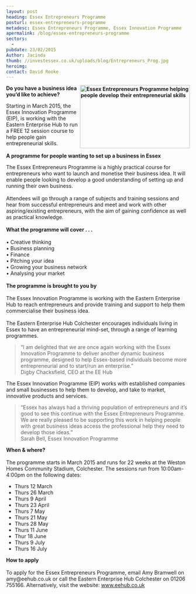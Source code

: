 ```yaml
---
layout: post
heading: Essex Entrepreneurs Programme
posturl: essex-entrepreneurs-programme
metadesc: Essex Entrepreneurs Programme, Essex Innovation Programme
apermalink: /blog/essex-entrepreneurs-programme
sectors:
  -  
pubdate: 23/02/2015
Author: Jacinda
thumb: //investessex.co.uk/uploads/blog/Entrepreneurs_Prog.jpg
heroimg: 
contact: David Rooke
---
```

<p><strong><img alt='Essex Entrepreneurs Programme helping people develop their entrepreneurial skills' src='http://www.investessex.co.uk/uploads/blog/Entrepreneurs_Prog.jpg' style='float:right; height:172px; margin-left:2px; margin-right:2px; width:300px'/>Do you have a business idea you’d like to achieve?</strong></p><p>Starting in March 2015, the Essex Innovation Programme (EIP), is working with the Eastern Enterprise Hub to run a FREE 12 session course to help people gain entrepreneurial skills.<br/><br/><strong>A programme for people wanting to set up a business in Essex</strong></p><p>The Essex Entrepreneurs Programme is a highly practical course for entrepreneurs who want to launch and monetise their business idea. It will enable people looking to develop a good understanding of setting up and running their own business.<br/><br/>Attendees will go through a range of subjects and training sessions and hear from successful entrepreneurs and meet and work with other aspiring/existing entrepreneurs, with the aim of gaining confidence as well as practical knowledge.<br/><br/><strong>What the programme will cover . . .</strong><br/><br/>• Creative thinking<br/>• Business planning<br/>• Finance<br/>• Pitching your idea<br/>• Growing your business network<br/>• Analysing your market<br/><br/><strong>The programme is brought to you by</strong><br/><br/>The Essex Innovation Programme is working with the Eastern Enterprise Hub to reach entrepreneurs and provide training and support to help them commercialise their business idea.<br/><br/>The Eastern Enterprise Hub Colchester encourages individuals living in Essex to have an entrepreneurial mind-set, through a range of learning programmes.</p><blockquote><p>“I am delighted that we are once again working with the Essex Innovation Programme to deliver another dynamic business programme, designed to help Essex-based individuals become more entrepreneurial and to start/run an enterprise.”<br/>Digby Chacksfield, CEO at the EE Hub</p></blockquote><p>The Essex Innovation Programme (EIP) works with established companies and small businesses to help them to develop, and take to market, innovative products and services.</p><blockquote><p>“Essex has always had a thriving population of entrepreneurs and it’s good to see this continue with the Essex Entrepreneurs Programme. We are really pleased to be supporting this work in helping people with great business ideas access the professional help they need to develop those ideas.”<br/>Sarah Bell, Essex Innovation Programme</p></blockquote><p><strong>When &amp; where?</strong><br/><br/>The programme starts in March 2015 and runs for 22 weeks at the Weston Homes Community Stadium, Colchester. The sessions run from 10:00am-4:00pm on the following dates: </p><ul><li>Thurs 12 March</li><li>Thurs 26 March</li><li>Thurs 9 April</li><li>Thurs 23 April</li><li>Thurs 7 May</li><li>Thurs 21 May</li><li>Thurs 28 May</li><li>Thurs 11 June</li><li>Thur 18 June</li><li>Thurs 9 July</li><li>Thurs 16 July</li></ul><p><strong>How to apply</strong><br/><br/>To apply for the Essex Entrepreneurs Programme, email Amy Bramwell on amy@eehub.co.uk or call the Eastern Enterprise Hub Colchester on 01206 755166. Alternatively, visit the website: <a href='http://www.eehub.co.uk' target='_blank'>www.eehub.co.uk</a></p>